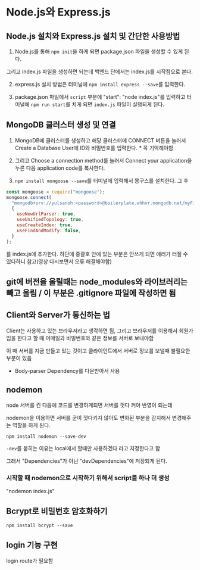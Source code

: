 # Node.js와 Express.js

## Node.js 설치와 Express.js 설치 및 간단한 사용방법

1. Node.js를 통해 `npm init`을 하게 되면 package.json 파일을 생성할 수 있게 된다.

그리고 index.js 파일을 생성하면 되는데 백엔드 단에서는 index.js를 시작점으로 본다.

2. express.js 설치 방법은 터미널에 `npm install express --save`를 입력한다.

3. package.json 파일에서 `script` 부분에 "start": "node index.js"를 입력하고 터미널에 `npm run start`를 치게 되면 `index.js` 파일이 실행되게 된다.

## MongoDB 클러스터 생성 및 연결

1. MongoDB에 클러스터를 생성하고 해당 클러스터에 CONNECT 버튼을 눌러서 Create a Database User에 ID와 비밀번호를 입력한다. * 꼭 기억해야함

2. 그리고 Choose a connection method를 눌러서 Connect your application을 누른 다음 application code를 복사한다.

3. `npm install mongoose --save`를 터미널에 입력해서 몽구스를 설치한다. 그 후
```javascript
const mongoose = require("mongoose");
mongoose.connect(
  "mongodb+srv://yulsanoh:<password>@boilerplate.whhvr.mongodb.net/myFirstDatabase?retryWrites=true&w=majority",  // 위의 password 란에 mongoDB 비밀번호를 쳐줘야함
  {
    useNewUrlParser: true,
    useUnifiedTopology: true,
    useCreateIndex: true,
    useFindAndModify: false,
  }
);
```
를 index.js에 추가한다. 하단에 중괄호 안에 있는 부분은 안쓰게 되면 에러가 터질 수 있다하니 참고(영상 다시보면서 오류 해결해야함)


## git에 버전을 올릴때는 node_modules와 라이브러리는 빼고 올림 / 이 부분은 .gitignore 파일에 작성하면 됨

## Client와 Server가 통신하는 법
Client는 사용하고 있는 브라우저라고 생각하면 됨, 그리고 브라우저를 이용해서 회원가입을 한다고 할 때 이메일과 비밀번호와 같은 정보를 서버로 보내야함

이 때 서버를 지금 만들고 있는 것이고 클라이언트에서 서버로 정보를 보낼때 불필요한 부분이 있음

* Body-parser Dependency를 다운받아서 사용

## nodemon
node 서버를 킨 다음에 코드를 변경하게되면 서버를 껏다 켜야 반영이 되는데

nodemon을 이용하면 서버를 굳이 껏다키지 않아도 변화된 부분을 감지해서 변경해주는 역할을 하게 된다.

`npm install nodemon --save-dev`

`-dev`를 붙히는 이유는 local에서 할때만 사용하겠다 라고 지정한다고 함

그래서 "Dependencies"가 아닌 "devDependencies"에 저장되게 된다.

### 시작할 때 nodemon으로 시작하기 위해서 script를 하나 더 생성
"nodemon index.js"

## Bcrypt로 비밀번호 암호화하기
`npm install bcrypt --save`

## login 기능 구현
login route가 필요함
